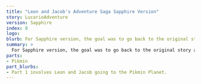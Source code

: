 ```yaml
---
title: "Leon and Jacob's Adventure Saga Sapphire Version"
story: LucarioAdventure
version: Sapphire
index: 8
logo: 
blurb: For Sapphire version, the goal was to go back to the original story and rewrite it better. It was started January 18, 2013.
summary: >
  For Sapphire version, the goal was to go back to the original story and rewrite it better. It was started January 18, 2013.
parts:
- Pikmin
part_blurbs:
- Part 1 involves Leon and Jacob going to the Pikmin Planet.
---
```

